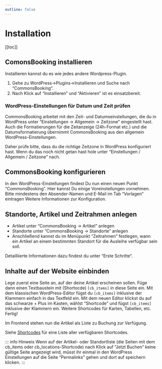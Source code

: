 ```yaml
---
outline: false
---
```


# Installation

[[toc]]

## ComonsBooking installieren

Installieren kannst du es wie jedes andere Wordpress-Plugin.

1. Gehe zu WordPress->Plugins->Installieren  und Suche nach “CommonsBooking“.
2. Nach Klick auf “Installieren” und “Aktivieren” ist es einsatzbereit.

### WordPress-Einstellungen für Datum und Zeit prüfen

CommonsBooking arbeitet mit den Zeit- und Datumseinstellungen, die du in WordPress unter “Einstellungen -> Allgemein -> Zeitzone” eingestellt hast. Auch die Formatierungen für die Zeitanzeige (24h-Format etc.) und die Datumsformatierung übernimmt CommonsBooking aus den allgemein WordPress-Einstellungen.

Daher prüfe bitte, dass du die richtige Zeitzone in WordPress konfiguriert hast. Wenn du das noch nicht getan hast hole unter “Einstellungen / Allgemein / Zeitzone” nach.

## CommonsBooking konfigurieren

In den WordPress-Einstellungen findest Du nun einen neuen Punkt “CommonsBooking”. Hier kannst Du einige Voreinstellungen vornehmen.  Bitte mindestens den Absender-Namen und E-Mail im Tab “Vorlagen” eintragen Weitere Informationen zur Konfiguration.

## Standorte, Artikel und Zeitrahmen anlegen

* Artikel unter “CommonsBooking -> Artikel” anlegen
* Standorte unter “CommonsBooking -> Standorte” anlegen
* Anschließend kannst du im Menüpunkt “Zeitrahmen” festlegen, wann ein Artikel an einem bestimmten Standort für die Ausleihe verfügbar sein soll.

Detailliierte Informationen dazu findest du unter “Erste Schritte“.

## Inhalte auf der Website einbinden

Lege zuerst eine Seite an, auf der deine Artikel erscheinen sollen.
Füge dann einen Textbaustein mit (Shortocde) `[cb_items]` in diese Seite ein.
Mit dem klassischen WordPress-Editor fügst du `[cb_items]` inklusive der Klammern einfach in das Textfeld ein.
Mit dem neuen Editor klickst du auf das schwarze + Plus im Kasten, wählst “Shortcode” und fügst `[cb_items]` inklusive der Klammern ein.
Weitere Shortcodes für Karten, Tabellen, etc. Fertig!

Im Frontend stehen nun die Artikel als Liste zu Buchung zur Verfügung.

Siehe [Shortcodes](/dokumentation/shortcodes) für eine Liste aller verfügbaren Shortcodes.


::: info Hinweis
Wenn auf der Artikel- oder Standortliste (die Seiten mit dem cb_items oder cb_locations-Shortcode) nach Klick auf “Jetzt Buchen” keine gültige Seite angezeigt wird, müsst ihr einmal in den WordPress Einstellungen auf die Seite “Permalinks” gehen und dort auf speichern klicken.
:::
